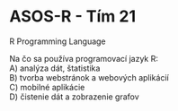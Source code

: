 # ASOS-R - Tím 21
R Programming Language

Na čo sa používa programovací jazyk R:  
A)	  analýza dát, štatistika  
B)	  tvorba webstránok a webových aplikácií  
C)	  mobilné aplikácie  
D) 	čistenie dát a zobrazenie grafov

